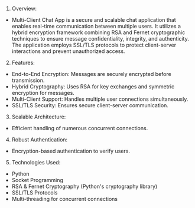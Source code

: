 1) Overview:
- Multi-Client Chat App is a secure and scalable chat application that enables real-time communication between multiple users. It utilizes a hybrid encryption framework combining RSA and Fernet cryptographic techniques to ensure message confidentiality, integrity, and authenticity. The application employs SSL/TLS protocols to protect client-server interactions and prevent unauthorized access.
2) Features:
- End-to-End Encryption: Messages are securely encrypted before transmission.
- Hybrid Cryptography: Uses RSA for key exchanges and symmetric encryption for messages.
- Multi-Client Support: Handles multiple user connections simultaneously.
- SSL/TLS Security: Ensures secure client-server communication.
3) Scalable Architecture:
- Efficient handling of numerous concurrent connections.
4) Robust Authentication:
- Encryption-based authentication to verify users.
5) Technologies Used:
- Python
- Socket Programming
- RSA & Fernet Cryptography (Python's cryptography library)
- SSL/TLS Protocols
- Multi-threading for concurrent connections
